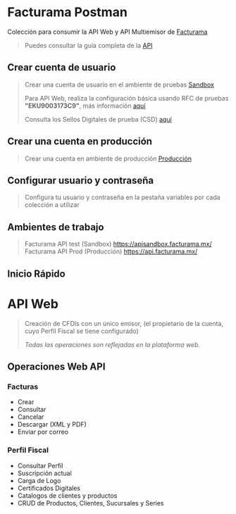 # Facturama Postman


Colección para consumir la API Web y API Multiemisor de [Facturama](https://api.facturama.mx/)
>Puedes consultar la guía completa de la [API](https://apisandbox.facturama.mx/guias)
## Crear cuenta de usuario  

> Crear una cuenta de usuario en el ambiente de pruebas [Sandbox](https://dev.facturama.mx/api/login) 
>
> Para API Web, realiza la configuración básica usando RFC de pruebas **"EKU9003173C9"**, más información [aquí](https://apisandbox.facturama.mx/guias/perfil-fiscal)
>
> Consulta los Sellos Digitales de prueba (CSD) [aquí](https://apisandbox.facturama.mx/guias/conocimientos/sellos-digitales-pruebas)


## Crear una cuenta en producción

>Crear una cuenta en ambiente de producción [Producción](https://app.facturama.mx/api/registro)

## Configurar usuario y contraseña

>Configura tu usuario y contraseña en la pestaña variables por cada colección a utilizar

## Ambientes de trabajo

>Facturama API test (Sandbox) https://apisandbox.facturama.mx/ \
>Facturama API Prod (Producción) https://api.facturama.mx/


## Inicio Rápido

# API Web

> Creación de CFDIs con un único emisor, (el propietario de la cuenta, cuyo Perfil Fiscal se tiene configurado)
> 
> *Todas las operaciones son reflejadas en la plataforma web.*

## Operaciones Web API

### Facturas
- Crear
- Consultar
- Cancelar
- Descargar (XML y PDF)
- Enviar por correo


### Perfil Fiscal
- Consultar Perfil
- Suscripción actual
- Carga de Logo
- Certificados Digitales
- Catalogos de clientes y productos
- CRUD de Productos, Clientes, Sucursales y Series

